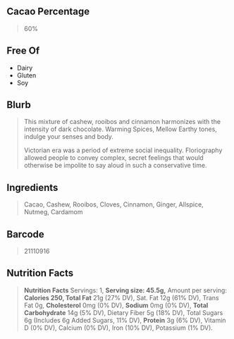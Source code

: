 ## Cacao Percentage
> 60%

## Free Of
- Dairy
- Gluten
- Soy

## Blurb
> This mixture of cashew, rooibos and cinnamon harmonizes with the intensity of dark chocolate. Warming Spices, Mellow Earthy tones, indulge your senses and body. 
> 
> Victorian era was a period of extreme social inequality. Floriography allowed people to convey complex, secret feelings that would otherwise be impolite to say aloud in such a conservative time.

## Ingredients
> Cacao, Cashew, Rooibos, Cloves, Cinnamon, Ginger, Allspice, Nutmeg, Cardamom

## Barcode
> 21110916

## Nutrition Facts
> **Nutrition Facts** Servings: 1, **Serving size: 45.5g,** Amount per serving: **Calories 250, Total Fat** 21g (27% DV), Sat. Fat 12g (61% DV), Trans Fat 0g, **Cholesterol** 0mg (0% DV), **Sodium** 0mg (0% DV), **Total Carbohydrate** 14g (5% DV), Dietary Fiber 5g (18% DV), Total Sugars 6g (Includes 6g Added Sugars, 11% DV), **Protein** 3g (6% DV), Vitamin D (0% DV), Calcium (0% DV), Iron (10% DV), Potassium (1% DV).
